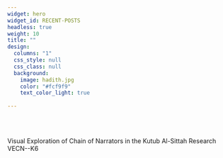 ```yaml
---
widget: hero
widget_id: RECENT-POSTS
headless: true
weight: 10
title: ""
design:
  columns: "1"
  css_style: null
  css_class: null
  background:
    image: hadith.jpg
    color: "#fcf9f9"
    text_color_light: true
  
---
```

<br>

<br>

<!--StartFragment-->

Visual Exploration of Chain of Narrators in the Kutub Al-Sittah Research VECN--K6

<!--EndFragment-->
